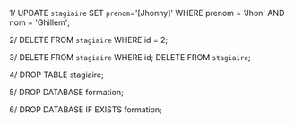 1/
UPDATE `stagiaire` SET `prenom`='[Jhonny]' WHERE prenom = 'Jhon' AND nom = 'Ghillem';

2/
DELETE FROM `stagiaire` WHERE id = 2;

3/
DELETE FROM `stagiaire` WHERE id;
DELETE FROM `stagiaire`;

4/
DROP TABLE stagiaire;

5/
DROP DATABASE formation;

6/
DROP DATABASE IF EXISTS formation;